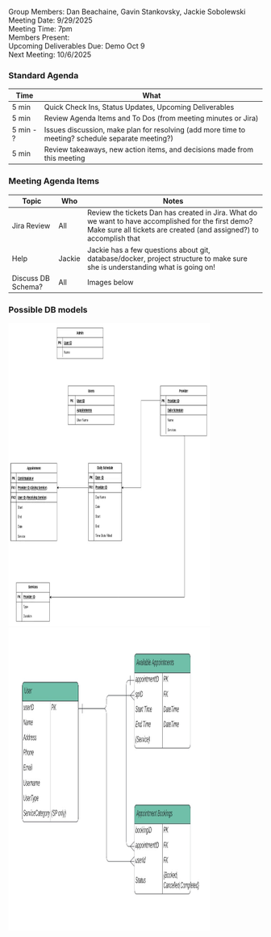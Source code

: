 Group Members: Dan Beachaine, Gavin Stankovsky, Jackie Sobolewski  
Meeting Date:  9/29/2025  
Meeting Time:  7pm  
Members Present:  
Upcoming Deliverables Due: Demo Oct 9    
Next Meeting:  10/6/2025  

### Standard Agenda
| Time | What | 
|---|---|
| 5 min | Quick Check Ins, Status Updates, Upcoming Deliverables |
| 5 min | Review Agenda Items and To Dos (from meeting minutes or Jira) |
| 5 min - ? | Issues discussion, make plan for resolving (add more time to meeting? schedule separate meeting?) |
| 5 min | Review takeaways, new action items, and decisions made from this meeting | 

### Meeting Agenda Items
| Topic | Who | Notes | 
|---|---|---|
| Jira Review | All | Review the tickets Dan has created in Jira. What do we want to have accomplished for the first demo? Make sure all tickets are created (and assigned?) to accomplish that | 
| Help | Jackie | Jackie has a few questions about git, database/docker, project structure to make sure she is understanding what is going on! |
| Discuss DB Schema? | All | Images below |

### Possible DB models

<img src="https://github.com/beauchdj/Project/blob/308e3fb73315d9bc77eac572d7b9125eac3f644c/MeetingMinutes/Images/apptbookingdbdan.jpg" alt="Dan DB Model" width="400" height="600">
<img src="https://github.com/beauchdj/Project/blob/308e3fb73315d9bc77eac572d7b9125eac3f644c/MeetingMinutes/Images/apptbookingdb.jpg" alt="Jackie DB Model" width="400" height="600">
